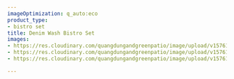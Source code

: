 ```yaml
---
imageOptimization: q_auto:eco
product_type:
- bistro set
title: Denim Wash Bistro Set
images:
- https://res.cloudinary.com/quangdungandgreenpatio/image/upload/v1576134237/posts/1._hinh_dai_dien_1_liaqjo.jpg
- https://res.cloudinary.com/quangdungandgreenpatio/image/upload/v1576134290/posts/Capture_17_uvsi07.jpg
- https://res.cloudinary.com/quangdungandgreenpatio/image/upload/v1576134291/posts/Capture_15_hiomwc.jpg

---
```

